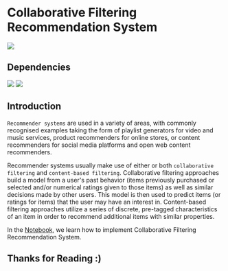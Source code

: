 # Collaborative Filtering Recommendation System

![](http://ForTheBadge.com/images/badges/made-with-python.svg) 

## Dependencies

![](https://img.shields.io/badge/pandas-1.2.3-150458?style=for-the-badge&logo=pandas)
![](https://img.shields.io/badge/numpy-1.19.2-013243?style=for-the-badge&logo=NumPy)

## Introduction

`Recommender systems` are used in a variety of areas, with commonly recognised examples taking the form of playlist generators for video and music services, product recommenders for online stores, or content recommenders for social media platforms and open web content recommenders.

Recommender systems usually make use of either or both `collaborative filtering` and `content-based filtering`. Collaborative filtering approaches build a model from a user's past behavior (items previously purchased or selected and/or numerical ratings given to those items) as well as similar decisions made by other users. This model is then used to predict items (or ratings for items) that the user may have an interest in. Content-based filtering approaches utilize a series of discrete, pre-tagged characteristics of an item in order to recommend additional items with similar properties.

In the [Notebook](Notebook.ipynb), we learn how to implement Collaborative Filtering Recommendation System. 

## Thanks for Reading :)